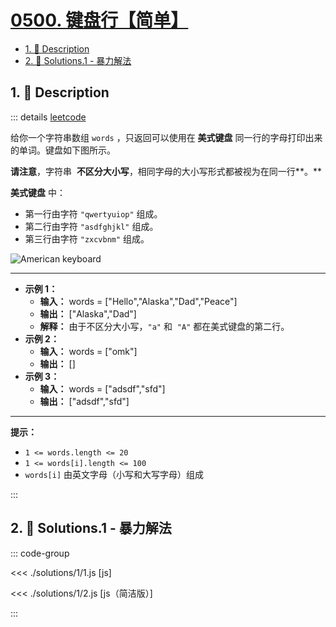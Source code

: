 # [0500. 键盘行【简单】](https://github.com/Tdahuyou/TNotes.leetcode/tree/main/notes/0500.%20%E9%94%AE%E7%9B%98%E8%A1%8C%E3%80%90%E7%AE%80%E5%8D%95%E3%80%91)

<!-- region:toc -->

- [1. 📝 Description](#1--description)
- [2. 🎯 Solutions.1 - 暴力解法](#2--solutions1---暴力解法)

<!-- endregion:toc -->

## 1. 📝 Description

::: details [leetcode](https://leetcode.cn/problems/keyboard-row/)

给你一个字符串数组 `words` ，只返回可以使用在 **美式键盘** 同一行的字母打印出来的单词。键盘如下图所示。

**请注意**，字符串  **不区分大小写**，相同字母的大小写形式都被视为在同一行**。**

**美式键盘** 中：

- 第一行由字符 `"qwertyuiop"` 组成。
- 第二行由字符 `"asdfghjkl"` 组成。
- 第三行由字符 `"zxcvbnm"` 组成。

![American keyboard](https://cdn.jsdelivr.net/gh/Tdahuyou/imgs@main/2025-08-02-09-47-26.png)

---

- **示例 1：**
  - **输入：** words = \["Hello","Alaska","Dad","Peace"\]
  - **输出：** \["Alaska","Dad"\]
  - **解释：** 由于不区分大小写，`"a"` 和  `"A"` 都在美式键盘的第二行。
- **示例 2：**
  - **输入：** words = \["omk"\]
  - **输出：** \[\]
- **示例 3：**
  - **输入：** words = \["adsdf","sfd"\]
  - **输出：** \["adsdf","sfd"\]

---

**提示：**

- `1 <= words.length <= 20`
- `1 <= words[i].length <= 100`
- `words[i]` 由英文字母（小写和大写字母）组成

:::

## 2. 🎯 Solutions.1 - 暴力解法

::: code-group

<<< ./solutions/1/1.js [js]

<<< ./solutions/1/2.js [js（简洁版）]

:::
